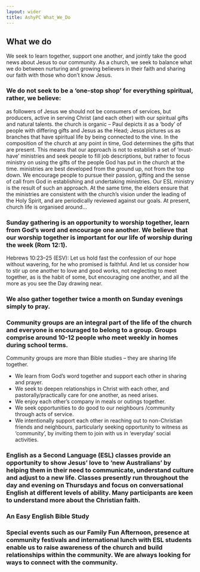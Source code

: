 ```yaml
---
layout: wider
title: AshyPC What_We_Do
---
```


## What we do

We seek to learn together, support one another, and jointly take the good news about Jesus to our community. As a church, we seek to balance what we do between nurturing and growing believers in their faith and sharing our faith with those who don’t know Jesus.

### We do not seek to be a ‘one-stop shop’ for everything spiritual, rather, we believe:

as followers of Jesus we should not be consumers of services, but producers, active in serving Christ (and each other) with our spiritual gifts and natural talents.
the church is organic – Paul depicts it as a ‘body’ of people with differing gifts and Jesus as the Head; Jesus pictures us as branches that have spiritual life by being connected to the vine. In the composition of the church at any point in time, God determines the gifts that are present. This means that our approach is not to establish a set of ‘must-have’ ministries and seek people to fill job descriptions, but rather to focus ministry on using the gifts of the people God has put in the church at the time.
ministries are best developed from the ground up, not from the top down. We encourage people to pursue their passion, gifting and the sense of call from God in establishing and undertaking ministries. Our ESL ministry is the result of such an approach. At the same time, the elders ensure that the ministries are consistent with the church’s vision under the leading of the Holy Spirit, and are periodically reviewed against our goals.
At present, church life is organised around…

### Sunday gathering is an opportunity to worship together, learn from God’s word and encourage one another. We believe that our worship together is important for our life of worship during the week (Rom 12:1).

Hebrews 10:23–25 (ESV): Let us hold fast the confession of our hope without wavering, for he who promised is faithful. And let us consider how to stir up one another to love and good works, not neglecting to meet together, as is the habit of some, but encouraging one another, and all the more as you see the Day drawing near.

### We also gather together twice a month on Sunday evenings simply to pray.

### Community groups are an integral part of the life of the church and everyone is encouraged to belong to a group. Groups comprise around 10-12 people who meet weekly in homes during school terms.

Community groups are more than Bible studies – they are sharing life together.

- We learn from God’s word together and support each other in sharing and prayer.
- We seek to deepen relationships in Christ with each other, and pastorally/practically care for one another, as need arises.
- We enjoy each other’s company in meals or outings together.
- We seek opportunities to do good to our neighbours /community through acts of service.
- We intentionally support each other in reaching out to non-Christian friends and neighbours, particularly seeking opportunity to witness as ‘community’, by inviting them to join with us in ‘everyday’ social activities.

### English as a Second Language (ESL) classes provide an opportunity to show Jesus’ love to ‘new Australians’ by helping them in their need to communicate, understand culture and adjust to a new life. Classes presently run throughout the day and evening on Thursdays and focus on conversational English at different levels of ability. Many participants are keen to understand more about the Christian faith.


### An Easy English Bible Study

### Special events such as our Family Fun Afternoon, presence at community festivals and international lunch with ESL students enable us to raise awareness of the church and build relationships within the community. We are always looking for ways to connect with the community.